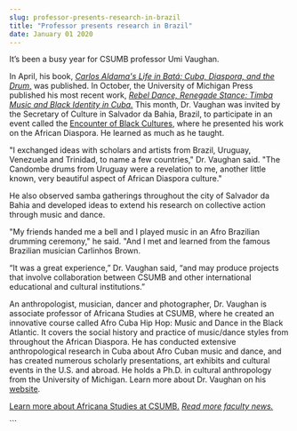 ```yaml
---
slug: professor-presents-research-in-brazil
title: "Professor presents research in Brazil"
date: January 01 2020
---
```


 
<p>It’s been a busy year for CSUMB professor Umi Vaughan.</p>
<p>
  In April, his book,
  <a
    href="https://news.csumb.edu/news/2012/mar/15/new-book-traces-history-bat%C3%A1-drumming"
    ><em>Carlos Aldama's Life in Batá: Cuba, Diaspora, and the Drum</em>,</a
  >
  was published. In October, the University of Michigan Press published his most
  recent work,
  <a href="https://www.press.umich.edu/titleDetailDesc.do?id=3355867"
    ><em
      >Rebel Dance, Renegade Stance: Timba Music and Black Identity in Cuba.</em
    ></a
  >
  This month, Dr. Vaughan was invited by the Secretary of Culture in Salvador da
  Bahia, Brazil, to participate in an event called the
  <a
    href="https://www.pelourinho.ba.gov.br/2012/11/programacao-do-i-encontro-de-culturas-negras.html"
    >Encounter of Black Cultures</a
  >, where he presented his work on the African Diaspora. He learned as much as
  he taught.
</p>
<p>
  "I exchanged ideas with scholars and artists from Brazil, Uruguay, Venezuela
  and Trinidad, to name a few countries," Dr. Vaughan said. "The Candombe drums
  from Uruguay were a revelation to me, another little known, very beautiful
  aspect of African Diaspora culture."
</p>
<p>
  He also observed samba gatherings throughout the city of Salvador da Bahia and
  developed ideas to extend his research on collective action through music and
  dance.
</p>
<p>
  "My friends handed me a bell and I played music in an Afro Brazilian drumming
  ceremony," he said. "And I met and learned from the famous Brazilian musician
  Carlinhos Brown.
</p>
<p>
  “It was a great experience,” Dr. Vaughan said, “and may produce projects that
  involve collaboration between CSUMB and other international educational and
  cultural institutions.”
</p>
<p>
  An anthropologist, musician, dancer and photographer, Dr. Vaughan is associate
  professor of Africana Studies at CSUMB, where he created an innovative course
  called Afro Cuba Hip Hop: Music and Dance in the Black Atlantic. It covers the
  social history and practice of music/dance styles from throughout the African
  Diaspora. He has conducted extensive anthropological research in Cuba about
  Afro Cuban music and dance, and has created numerous scholarly presentations,
  art exhibits and cultural events in the U.S. and abroad. He holds a Ph.D. in
  cultural anthropology from the University of Michigan. Learn more about Dr.
  Vaughan on his <a href="https://umiart.com/">website</a>.
</p>
<p>
  <a href="https://hcom.csumb.edu/africana-studies"
    >Learn more about Africana Studies at CSUMB.</a
  >
  <a href="https://news.csumb.edu/news/2012/nov/25/faculty-highlights"
    ><em>Read more faculty news.</em></a
  >
</p>
```
